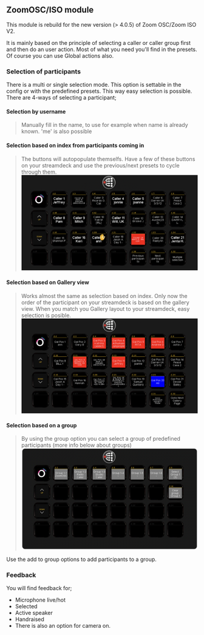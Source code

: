 ## ZoomOSC/ISO module

This module is rebuild for the new version (> 4.0.5) of Zoom OSC/Zoom ISO V2.

It is mainly based on the principle of selecting a caller or caller group first and then do an user action. Most of what you need you'll find in the presets. Of course you can use Global actions also.

### Selection of participants
There is a multi or single selection mode. This option is settable in the config or with the predefined presets. This way easy selection is possible.
There are 4-ways of selecting a participant;

#### Selection by username
> Manually fill in the name, to use for example when name is already known. 'me' is also possible

#### Selection based on index from participants coming in
> The buttons will autopopulate themselfs. Have a few of these buttons on your streamdeck and use the previous/next presets to cycle through them.
![Selection of Participants](images/ExampleIndex.png)

#### Selection based on Gallery view
> Works almost the same as selection based on index. Only now the order of the participant on your streamdeck is based on the gallery view. When you match you Gallery layout to your streamdeck, easy selection is posible.
![Gallery selection](images/ExampleGallery.png)

#### Selection based on a group
> By using the group option you can select a group of predefined participants (more info below about groups)
![Group selection](images/Example2.png)

Use the add to group options to add participants to a group.

### Feedback
You will find feedback for;
* Microphone live/hot
* Selected
* Active speaker
* Handraised
* There is also an option for camera on.